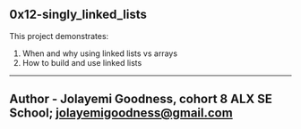 ## 0x12-singly_linked_lists

This project demonstrates:
1. When and why using linked lists vs arrays
2. How to build and use linked lists

-----------------------------------------

## Author - Jolayemi Goodness, cohort 8 ALX SE School; jolayemigoodness@gmail.com
